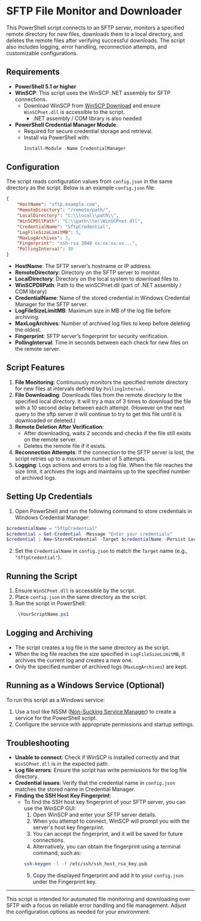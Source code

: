 # SFTP File Monitor and Downloader

This PowerShell script connects to an SFTP server, monitors a specified remote directory for new files, downloads them to a local directory, and deletes the remote files after verifying successful downloads. The script also includes logging, error handling, reconnection attempts, and customizable configurations.

## Requirements

- **PowerShell 5.1 or higher**
- **WinSCP**: This script uses the WinSCP .NET assembly for SFTP connections.
  - Download WinSCP from [WinSCP Download](https://winscp.net/eng/download.php) and ensure `WinSCPnet.dll` is accessible to the script.
    - .NET assembly / COM library is also needed
- **PowerShell Credential Manager Module**:
  - Required for secure credential storage and retrieval.
  - Install via PowerShell with:
    ```powershell
    Install-Module -Name CredentialManager
    ```
  
## Configuration

The script reads configuration values from `config.json` in the same directory as the script. Below is an example `config.json` file:

```json
{
    "HostName": "sftp.example.com",
    "RemoteDirectory": "/remote/path/",
    "LocalDirectory": "C:\\local\\path\\",
    "WinSCPDllPath": "C:\\path\\to\\WinSCPnet.dll",
    "CredentialName": "SftpCredential",
    "LogFileSizeLimitMB": 5,
    "MaxLogArchives": 3,
    "Fingerprint": "ssh-rsa 2048 xx:xx:xx:xx...",
    "PollingInterval": 30
}
```
- **HostName**: The SFTP server’s hostname or IP address.
- **RemoteDirectory**: Directory on the SFTP server to monitor.
- **LocalDirectory**: Directory on the local system to download files to.
- **WinSCPDllPath**: Path to the winSCPnet.dll (part of .NET assembly / COM library)
- **CredentialName**: Name of the stored credential in Windows Credential Manager for the SFTP server.
- **LogFileSizeLimitMB**: Maximum size in MB of the log file before archiving.
- **MaxLogArchives**: Number of archived log files to keep before deleting the oldest.
- **Fingerprint**: SFTP server’s fingerprint for security verification.
- **PollingInterval**: Time in seconds between each check for new files on the remote server.

## Script Features
1. **File Monitoring**: Continuously monitors the specified remote directory for new files at intervals defined by `PollingInterval`.
2. **File Downloading**: Downloads files from the remote directory to the specified local directory. It will try a max of 3 times to download the file with a 10 second delay between each attempt. (However on the next query to the sftp server it will continue to try to get this file until it is downloaded or deleted.) 
3. **Remote Deletion After Verification**:
   - After downloading, waits 2 seconds and checks if the file still exists on the remote server.
   - Deletes the remote file if it exists.
4. **Reconnection Attempts**: If the connection to the SFTP server is lost, the script retries up to a maximum number of 5 attempts.
5. **Logging**: Logs actions and errors to a log file. When the file reaches the size limit, it archives the logs and maintains up to the specified number of archived logs.

## Setting Up Credentials
1. Open PowerShell and run the following command to store credentials in Windows Credential Manager:
  ```powershell
  $credentialName = "SftpCredential" 
  $credential = Get-Credential -Message "Enter your credentials"
  $credential | New-StoredCredential -Target $credentialName -Persist LocalMachine
  ```
2. Set the `CredentialName` in `config.json` to match the `Target` name (e.g., `"SftpCredential"`).

## Running the Script
1. Ensure `WinSCPnet.dll` is accessible by the script.
2. Place `config.json` in the same directory as the script.
3. Run the script in PowerShell:
    ```powershell
    .\YourScriptName.ps1
    ```

## Logging and Archiving
- The script creates a log file in the same directory as the script.
- When the log file reaches the size specified in `LogFileSizeLimitMB`, it archives the current log and creates a new one.
- Only the specified number of archived logs (`MaxLogArchives`) are kept.

## Running as a Windows Service (Optional)
To run this script as a Windows service:

1. Use a tool like NSSM ([Non-Sucking Service Manager](https://nssm.cc/)) to create a service for the PowerShell script.
2. Configure the service with appropriate permissions and startup settings.

## Troubleshooting
- **Unable to connect**: Check if WinSCP is installed correctly and that `WinSCPnet.dll` is in the expected path.
- **Log file errors**: Ensure the script has write permissions for the log file directory.
- **Credential issues**: Verify that the credential name in `config.json` matches the stored name in Credential Manager.
- **Finding the SSH Host Key Fingerprint**:
  - To find the SSH host key fingerprint of your SFTP server, you can use the WinSCP GUI:
    1. Open WinSCP and enter your SFTP server details.
    2. When you attempt to connect, WinSCP will prompt you with the server's host key fingerprint.
    3. You can accept the fingerprint, and it will be saved for future connections.
    4. Alternatively, you can obtain the fingerprint using a terminal command, such as:
      ```bash
      ssh-keygen -l -f /etc/ssh/ssh_host_rsa_key.pub

      ```
    5. Copy the displayed fingerprint and add it to your `config.json` under the Fingerprint key.
---
This script is intended for automated file monitoring and downloading over SFTP with a focus on reliable error handling and file management. Adjust the configuration options as needed for your environment.
